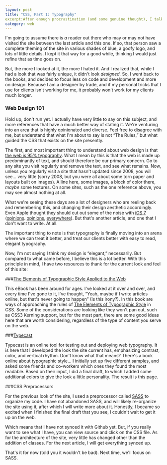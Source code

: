 ```yaml
---
layout: post
title: "CSS, Part 1: Typography"
excerpt:After enough procrastination (and some genuine thought), I talk about CSS, and why I changed it around so much.
category: web
---
```


I'm going to assume there is <em>a</em> reader out there who may or may not have visited the site between the last article and this one. If so, that person saw a complete theming of the site in various shades of blue, a goofy logo, and lots of little details. I kept it that way for a good while, thinking I would just refine that as time goes on.

But, the more I looked at it, the more I hated it. And I realized that, while I had a look that was fairly unique, it didn't look <em>designed.</em> So, I went back to the books, and decided to focus less on code and development and more on design. Because I am a designer by trade, and if my personal tricks that I use for clients isn't working for me, it probably won't work for my clients much longer.

### Web Design 101
Hold up, don't run yet. I actually have very little to say on this subject, and more references that have a much better way of stating it. We're venturing into an area that is highly opinionated and diverse. Feel free to disagree with me, but understand that what I'm about to say is not &ldquo;The Rules,&rdquo; but what guided the CSS that exists on the site presently.

The first, and most important thing to understand about web design is that [the web is 95% typography](http://ia.net/blog/the-web-is-all-about-typography-period). What I mean by this is that the web is made up predominantly of text, and should therefore be our primary concern. Go to any site you visit regularly and remove the text, and see what remains. Now, unless you regularly visit a site that hasn't updated since 2008, you will see... very little (sorry 2008, but you were all about some torn paper and layouts built on images). A line here, some images, a block of color there, <em>maybe</em> some textures. On some sites, such as the one reference above, you may see almost nothing at all.

What we're seeing these days are a lot of designers who are reeling back and remembering this, and changing their design aesthetic accordingly. Even Apple thought they should cut out some of the noise with [iOS 7](http://www.apple.com/ios/ios7/) ([opinions](http://mattgemmell.com/2013/06/12/ios-7/). [opinions](http://www.computerworld.com/s/article/9240307/Why_I_hate_the_look_and_feel_of_iOS_7?pageNumber=1), [everywhere](http://dribbble.com/shots/1109343-iOS-7-Redesign)). But that's another article, and one that I don't want to write. At all.

The important thing to note is that typography is finally moving into an arena where we can treat it better, and treat our clients better with easy to read, elegant typography.

Now, I'm not saying I think my design is &ldquo;elegant,&rdquo; necessarily. But compared to what came before, I believe this is a lot better. With this principle in mind, I have two resources to thank for the current look and feel of this site:

###[The Elements of Typographic Style Applied to the Web](http://webtypography.net/)

This eBook has been around for ages. I've looked at it over and over, and every time I've gone to it, I've thought, &ldquo;Yeah, maybe if I write articles online, but that's never going to happen&rdquo; (Is this irony?). In this book are ways of approaching the rules of [The Elements of Typographic Style](http://www.amazon.com/Elements-Typographic-Style-Robert-Bringhurst/dp/0881791326) in CSS. Some of the considerations are looking like they won't pan out, such as CSS3 Kerning support, but for the most part, there are some good ideas here that are worth considering, regardless of the type of content you serve on the web.

###[Typecast](http://typecast.com/)

Typecast is an online tool for testing out and deploying web typography. It is here that I developed the look the site current has, emphasizing contrast, color, and vertical rhythm. Don't know what that means? There's a book online about typographic style... I initially set up [five different samples](http://typecast.com/XWCQHb-zz4/share/38a9700d0271fd4acbda9b69028afd845724ae22Q7N), and asked some friends and co-workers which ones they found the most readable. Based on their input, I did a final draft, to which I added some additional colors to give the look a little personality. The result is this page.

###CSS Preprocessors

For the previous look of the site, I used a preprocessor called [<abbr title="Syntatically-Awesome Style Sheets">SASS</abbr>](http://sass-lang.com/) to organize my code. I have not abandoned SASS, and will likely re-organize the site using it, after which I will write more about it. Honestly, I became so excited when I finished the final draft that you see, I couldn't wait to get it up on the web.

Which means that I have not synced it with Github yet. But, if you really want to see what I have, you can view source and click on the CSS file. As for the architecture of the site, very little has changed other than the addition of classes. For the next article, I will get everything synced up.

That's it for now (told you it wouldn't be bad). Next time, we'll focus on SASS.